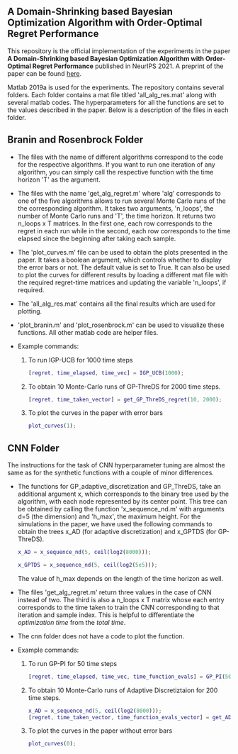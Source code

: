 ## A Domain-Shrinking based Bayesian Optimization Algorithm with Order-Optimal Regret Performance

This repository is the official implementation of the experiments in the paper **A Domain-Shrinking based Bayesian Optimization Algorithm with Order-Optimal Regret Performance** published in NeurIPS 2021. A preprint of the paper can be found [here](https://arxiv.org/abs/2010.13997).



Matlab 2019a is used for the experiments. The repository contains several folders. Each folder contains a mat file titled 'all_alg_res.mat' along with several matlab codes. The hyperparameters for all the functions are set to the values described in the paper. Below is a description of the files in each folder. 



## Branin and Rosenbrock Folder 

* The files with the name of different algorithms correspond to the code for the respective algorithms. If you want to run one iteration of any algorithm, you can simply call the respective function with the time horizon 'T' as the argument.

* The files with the name 'get_alg_regret.m' where 'alg' corresponds to one of the five algorithms allows to run several Monte Carlo runs of the the corresponding algorithm. It takes two arguments, 'n_loops', the number of Monte Carlo runs and 'T', the time horizon. It returns two n_loops x T matrices. In the first one, each row corresponds to the regret in each run while in the second, each row corresponds to the time elapsed since the beginning after taking each sample.

* The 'plot_curves.m' file can be used to obtain the plots presented in the paper. It takes a boolean argument, which controls whether to display the error bars or not. The default value is set to True. It can also be used to plot the curves for different results by loading a different mat file with the required regret-time matrices and updating the variable 'n_loops', if required.

* The 'all_alg_res.mat' contains all the final results which are used for plotting.

* 'plot_branin.m' and 'plot_rosenbrock.m' can be used to visualize these functions. All other matlab code are helper files.

* Example commands: 

  1. To run IGP-UCB for 1000 time steps

     ~~~~matlab
     [regret, time_elapsed, time_vec] = IGP_UCB(1000);
     ~~~~

  2. To obtain 10 Monte-Carlo runs of GP-ThreDS for 2000 time steps.

     ~~~~matlab
     [regret, time_taken_vector] = get_GP_ThreDS_regret(10, 2000);
     ~~~~

  3. To plot the curves in the paper with error bars

     ~~~~matlab
     plot_curves(1);
     ~~~~

## CNN Folder

The instructions for the task of CNN hyperparameter tuning are almost the same as for the synthetic functions with a couple of minor differences. 

* The functions for GP_adaptive_discretization and GP_ThreDS, take an additional argument x, which corresponds to the binary tree used by the algorithm, with each node represented by its center point. This tree can be obtained by calling the function 'x_sequence_nd.m' with arguments d=5 (the dimension) and 'h_max', the maximum height. For the simulations in the paper, we have used the following commands to obtain the trees x_AD (for adaptive discretization) and x_GPTDS (for GP-ThreDS).

  ~~~~matlab
  x_AD = x_sequence_nd(5, ceil(log2(8000)));
  
  x_GPTDS = x_sequence_nd(5, ceil(log2(5e5)));
  ~~~~

  The value of h_max depends on the length of the time horizon as well.

* The files 'get_alg_regret.m' return three values in the case of CNN instead of two. The third is also a n_loops x T matrix whose each entry corresponds to the time taken to train the CNN corresponding to that iteration and sample index. This is helpful to differentiate the _optimization time_ from the _total time_.

* The cnn folder does not have a code to plot the function.

* Example commands: 

  1. To run GP-PI for 50 time steps

     ~~~~matlab
     [regret, time_elapsed, time_vec, time_function_evals] = GP_PI(50);
     ~~~~

  2. To obtain 10 Monte-Carlo runs of Adaptive Discretiztaion for 200 time steps.

     ~~~~matlab
     x_AD = x_sequence_nd(5, ceil(log2(8000)));
     [regret, time_taken_vector, time_function_evals_vector] = get_AD_regret(10, 200, x_AD);
     ~~~~

  3. To plot the curves in the paper without error bars

     ~~~~matlab
     plot_curves(0);
     ~~~~

  

